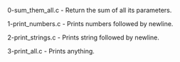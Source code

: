0-sum_them_all.c - Return the sum of all its parameters.

1-print_numbers.c - Prints numbers followed by newline.

2-print_strings.c - Prints string followed by newline.

3-print_all.c - Prints anything.
